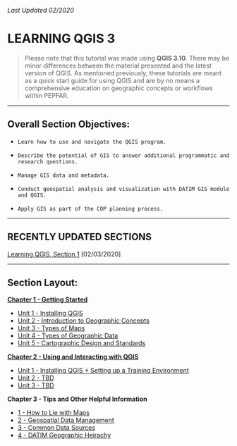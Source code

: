 *Last Updated 02/2020*

# LEARNING QGIS 3

> Please note that this tutorial was made using **QGIS 3.10**. There may be minor differences between the material presented and the latest version of QGIS. As mentioned previously, these tutorials are meant as a quick start guide for using QGIS and are by no means a comprehensive education on geographic concepts or workflows within PEPFAR.

---

## **Overall Section Objectives:** 

*     Learn how to use and navigate the QGIS program.

*     Describe the potential of GIS to answer additional programmatic and research questions​.

*     Manage GIS data and metadata​.

*     Conduct geospatial analysis and visualization with DATIM GIS module and QGIS.

*     Apply GIS as part of the COP planning process​.

---

## **RECENTLY UPDATED SECTIONS**

[Learning QGIS, Section 1](/1_QGIS_Tutorials/Section_1_The_Basics) [02/03/2020]

---

## **Section Layout:**

**[Chapter 1 - Getting Started](https://github.com/ICPI/GIS/tree/master/1_QGIS_Tutorials/Section_1_QGIS_Basics/Chapter_1_Getting_Started)**

* [Unit 1 - Installing QGIS](https://github.com/ICPI/GIS/tree/master/1_QGIS_Tutorials/Section_1_QGIS_Basics/Chapter_1_Getting_Started/Unit1_Installing_QGIS)
* [Unit 2 - Introduction to Geographic Concepts](https://github.com/ICPI/GIS/tree/master/1_QGIS_Tutorials/Section_1_QGIS_Basics/Chapter_1_Getting_Started/Unit2_Geography_Overview)
* [Unit 3 - Types of Maps](https://github.com/ICPI/GIS/tree/master/1_QGIS_Tutorials/Section_1_QGIS_Basics/Chapter_1_Getting_Started/Unit3_Types_of_Maps)
* [Unit 4 - Types of Geographic Data](https://github.com/ICPI/GIS/tree/master/1_QGIS_Tutorials/Section_1_QGIS_Basics/Chapter_1_Getting_Started/Unit4_Types_of_Data)
* [Unit 5 - Cartographic Design and Standards](https://github.com/ICPI/GIS/tree/master/1_QGIS_Tutorials/Section_1_QGIS_Basics/Chapter_1_Getting_Started/Unit5_Carto_Design)

**[Chapter 2 - Using and Interacting with QGIS](https://github.com/ICPI/GIS/tree/master/1_QGIS_Tutorials/Section_1_QGIS_Basics/Chapter_2_Using_QGIS)**

* [Unit 1 - Installing QGIS + Setting up a Training Environment](https://github.com/ICPI/GIS/tree/master/1_QGIS_Tutorials/Section_1_QGIS_Basics/Chapter_2_Using_QGIS/Unit1_Install_QGIS_Workspace)
* [Unit 2 - TBD](link)
* [Unit 3 - TBD](link)

**Chapter 3 - Tips and Other Helpful Information**

* [1 - How to Lie with Maps](link)
* [2 - Geospatial Data Management](link)
* [3 - Common Data Sources](link)
* [4 - DATIM Geographic Heirachy](link)